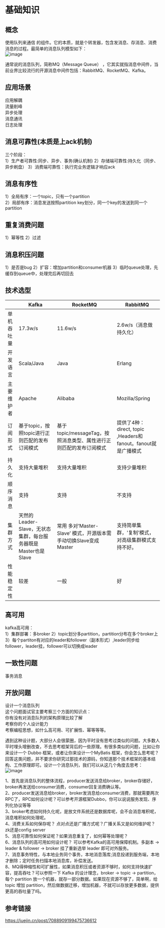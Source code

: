 # 基础知识
## 概念
使用队列来通信 的组件。它的本质，就是个转发器，包含发消息、存消息、消费消息的过程。最简单的消息队列模型如下：  
![image](https://github.com/user-attachments/assets/be4db8cc-e770-4b55-87b0-2134991c898e)

通常说的消息队列，简称MQ（Message Queue） ，它其实就指消息中间件，当前业界比较流行的开源消息中间件包括：RabbitMQ、RocketMQ、Kafka。  

## 应用场景
应用解耦  
流量削峰  
异步处理  
消息通讯  
日志处理 

## 消息可靠性(本质是上ack机制)
三个阶段：  
1）生产者可靠性:同步、异步、事务(确认机制)
2）存储端可靠性:持久化（同步、异步刷盘）
3）消费端可靠性：执行完业务逻辑才响应ack

## 消息有序性
1）全局有序：一个topic，只有一个partition  
2）局部有序：消息发送按照partition key划分，同一个key的发送到同一个partition

## 重复消费问题
1）幂等性
2）过滤

## 消息积压问题
1）是否是bug
2）扩容：增加partition和consumer机器
3）临时queue处理，先缓存到queue中，处理完后再切回去

## 技术选型

| |Kafka| RocketMQ| RabbitMQ|
|----|-----|-----|-------|
|单机吞吐量|17.3w/s|11.6w/s|2.6w/s（消息做持久化）|
|开发语言|Scala/Java|Java|Erlang|
|主要维护者|Apache|Alibaba|Mozilla/Spring|
|订阅形式|基于topic，按照topic进行正则匹配的发布订阅模式|基于topic/messageTag，按照消息类型、属性进行正则匹配的发布订阅模式|提供了4种：direct, topic ,Headers和fanout。fanout就是广播模式
|持久化|支持大量堆积|支持大量堆积|支持少量堆积|
|顺序消息|支持|支持|不支持|
|集群方式|天然的Leader-Slave，无状态集群，每台服务器既是Master也是Slave|常用 多对’Master-Slave’ 模式，开源版本需手动切换Slave变成Master|支持简单集群，'复制’模式，对高级集群模式支持不好。|
|性能稳定性|较差|一般|好|

## 高可用
kafka高可用：  
1）集群部署：多broker
2）topic划分多partition，partition分布在多个broker上
3）每个partiton有对应的leader和follower（副本形式）,leader同步给follower，leader挂，follower可以切换成leader

## 一致性问题
事务消息  

## 开放问题
设计一个消息队列  
这个问题面试官主要考察三个方面的知识点：  
你有没有对消息队列的架构原理比较了解  
考察你的个人设计能力  
考察编程思想，如什么高可用、可扩展性、幂等等等。  

遇到这种设计题，大部分人会很蒙圈，因为平时没有思考过类似的问题。大多数人平时埋头增删改查，不去思考框架背后的一些原理。有很多类似的问题，比如让你来设计一个 Dubbo 框架，或者让你来设计一个MyBatis 框架，你会怎么思考呢？  
回答这类问题，并不要求你研究过那技术的源码，你知道那个技术框架的基本结构、工作原理即可。设计一个消息队列，我们可以从这几个角度去思考：  
![image](https://github.com/user-attachments/assets/898f12a0-f161-48d1-9311-3fa8c4c18b7e)


1、首先是消息队列的整体流程，producer发送消息给broker，broker存储好，broker再发送给consumer消费，consumer回复消费确认等。  
2、producer发送消息给broker，broker发消息给consumer消费，那就需要两次RPC了，RPC如何设计呢？可以参考开源框架Dubbo，你可以说说服务发现、序列化协议等等  
3、broker考虑如何持久化呢，是放文件系统还是数据库呢，会不会消息堆积呢，消息堆积如何处理呢。  
4、消费关系如何保存呢？ 点对点还是广播方式呢？广播关系又是如何维护呢？zk还是config server  
5、消息可靠性如何保证呢？如果消息重复了，如何幂等处理呢？  
6、消息队列的高可用如何设计呢？ 可以参考Kafka的高可用保障机制。多副本 -> leader & follower -> broker 挂了重新选举 leader 即可对外服务。  
7、消息事务特性，与本地业务同个事务，本地消息落库;消息投递到服务端，本地才删除；定时任务扫描本地消息库，补偿发送。  
8、MQ得伸缩性和可扩展性，如果消息积压或者资源不够时，如何支持快速扩容，提高吞吐？可以参照一下 Kafka 的设计理念，broker -> topic -> partition，每个 partition 放一个机器，就存一部分数据。如果现在资源不够了，简单啊，给 topic 增加 partition，然后做数据迁移，增加机器，不就可以存放更多数据，提供更高的吞吐量了吗。  


## 参考链接
https://juejin.cn/post/7088909199475736612
